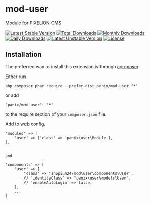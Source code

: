 mod-user
===========
Module for PIXELION CMS

[![Latest Stable Version](https://poser.pugx.org/panix/mod-user/v/stable)](https://packagist.org/packages/panix/mod-user) [![Total Downloads](https://poser.pugx.org/panix/mod-user/downloads)](https://packagist.org/packages/panix/mod-user) [![Monthly Downloads](https://poser.pugx.org/panix/mod-user/d/monthly)](https://packagist.org/packages/panix/mod-user) [![Daily Downloads](https://poser.pugx.org/panix/mod-user/d/daily)](https://packagist.org/packages/panix/mod-user) [![Latest Unstable Version](https://poser.pugx.org/panix/mod-user/v/unstable)](https://packagist.org/packages/panix/mod-user) [![License](https://poser.pugx.org/panix/mod-user/license)](https://packagist.org/packages/panix/mod-user)


Installation
------------

The preferred way to install this extension is through [composer](http://getcomposer.org/download/).

Either run

```
php composer.phar require --prefer-dist panix/mod-user "*"
```

or add

```
"panix/mod-user": "*"
```

to the require section of your `composer.json` file.

Add to web config.
```
'modules' => [
    'user' => ['class' => 'panix\user\Module'],
],


and

'components' => [
    'user' => [
        'class' => 'shopium24\mod\user\components\User',
        // 'identityClass' => 'panix\user\models\User',
        // 'enableAutoLogin' => false,
    ],
    ...
]
```